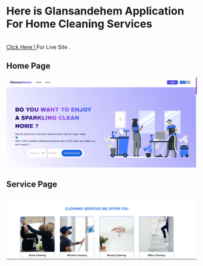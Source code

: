 <h1> Here is Glansandehem Application For Home Cleaning Services </h1>

<br/> 
<a href="https://glansandehem.vercel.app/en">Click Here ! </a> For Live Site . 
<h2>Home Page</h2>
<img src="https://github.com/ISRAFIL-HOSSAIN/Sparkling-Home/blob/main/public/assets/ShowCase%20Image/homepage.png" />

<h2>Service Page </h2>
<img src="https://github.com/ISRAFIL-HOSSAIN/Sparkling-Home/blob/main/public/assets/ShowCase%20Image/Service.png" />

